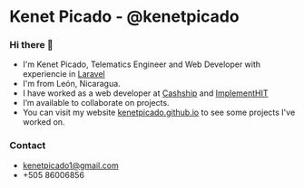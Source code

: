 # Kenet Picado - @kenetpicado

### Hi there 👋
- I'm Kenet Picado, Telematics Engineer and Web Developer with experiencie in [Laravel](https://laravel.com)
- I'm from León, Nicaragua.
- I have worked as a web developer at [Cashship](https://www.cashship.com/) and [ImplementHIT](https://www.implementhit.com/)
- I’m available to collaborate on projects.
- You can visit my website [kenetpicado.github.io](https://kenetpicado.github.io) to see some projects I've worked on.

### Contact
- kenetpicado1@gmail.com
- +505 86006856 
<!--
**kenetpicado/kenetpicado** is a ✨ _special_ ✨ repository because its `README.md` (this file) appears on your GitHub profile.

Here are some ideas to get you started:

- 🔭 I’m currently working on ...
- 🌱 I’m currently learning ...
- 👯 I’m looking to collaborate on ...
- 🤔 I’m looking for help with ...
- 💬 Ask me about ...
- 📫 How to reach me: ...
- 😄 Pronouns: ...
- ⚡ Fun fact: ...
  -->
